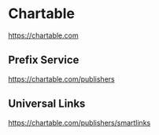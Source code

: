 # Chartable
https://chartable.com

## Prefix Service
https://chartable.com/publishers

## Universal Links
https://chartable.com/publishers/smartlinks
